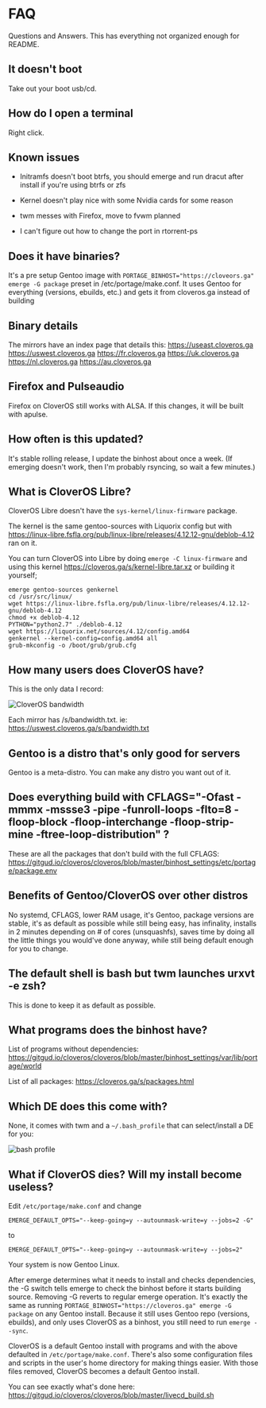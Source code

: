 # FAQ
Questions and Answers. This has everything not organized enough for README.

## It doesn't boot
Take out your boot usb/cd.

## How do I open a terminal
Right click.

## Known issues
- Initramfs doesn't boot btrfs, you should emerge and run dracut after install if you're using btrfs or zfs

- Kernel doesn't play nice with some Nvidia cards for some reason

- twm messes with Firefox, move to fvwm planned

- I can't figure out how to change the port in rtorrent-ps

## Does it have binaries?
It's a pre setup Gentoo image with `PORTAGE_BINHOST="https://cloveors.ga" emerge -G package` preset in /etc/portage/make.conf. It uses Gentoo for everything (versions, ebuilds, etc.) and gets it from cloveros.ga instead of building

## Binary details
The mirrors have an index page that details this: https://useast.cloveros.ga https://uswest.cloveros.ga https://fr.cloveros.ga https://uk.cloveros.ga https://nl.cloveros.ga https://au.cloveros.ga

## Firefox and Pulseaudio
Firefox on CloverOS still works with ALSA. If this changes, it will be built with apulse.

## How often is this updated?
It's stable rolling release, I update the binhost about once a week. (If emerging doesn't work, then I'm probably rsyncing, so wait a few minutes.)

## What is CloverOS Libre?
CloverOS Libre doesn't have the `sys-kernel/linux-firmware` package.

The kernel is the same gentoo-sources with Liquorix config but with https://linux-libre.fsfla.org/pub/linux-libre/releases/4.12.12-gnu/deblob-4.12 ran on it.

You can turn CloverOS into Libre by doing `emerge -C linux-firmware` and using this kernel https://cloveros.ga/s/kernel-libre.tar.xz or building it yourself;

```
emerge gentoo-sources genkernel
cd /usr/src/linux/
wget https://linux-libre.fsfla.org/pub/linux-libre/releases/4.12.12-gnu/deblob-4.12
chmod +x deblob-4.12
PYTHON="python2.7" ./deblob-4.12
wget https://liquorix.net/sources/4.12/config.amd64
genkernel --kernel-config=config.amd64 all
grub-mkconfig -o /boot/grub/grub.cfg
```

## How many users does CloverOS have?
This is the only data I record:

![CloverOS bandwidth](https://cloveros.ga/s/bandwidth.png)

Each mirror has /s/bandwidth.txt. ie: https://uswest.cloveros.ga/s/bandwidth.txt

## Gentoo is a distro that's only good for servers
Gentoo is a meta-distro. You can make any distro you want out of it.

## Does everything build with CFLAGS="-Ofast -mmmx -mssse3 -pipe -funroll-loops -flto=8 -floop-block -floop-interchange -floop-strip-mine -ftree-loop-distribution" ?
These are all the packages that don't build with the full CFLAGS: https://gitgud.io/cloveros/cloveros/blob/master/binhost_settings/etc/portage/package.env

## Benefits of Gentoo/CloverOS over other distros
No systemd, CFLAGS, lower RAM usage, it's Gentoo, package versions are stable, it's as default as possible while still being easy, has infinality, installs in 2 minutes depending on # of cores (unsquashfs), saves time by doing all the little things you would've done anyway, while still being default enough for you to change.

## The default shell is bash but twm launches urxvt -e zsh?
This is done to keep it as default as possible.

## What programs does the binhost have?
List of programs without dependencies: https://gitgud.io/cloveros/cloveros/blob/master/binhost_settings/var/lib/portage/world

List of all packages: https://cloveros.ga/s/packages.html

## Which DE does this come with?
None, it comes with twm and a `~/.bash_profile` that can select/install a DE for you:

![bash profile](https://i.imgur.com/YD4IPRf.png)

## What if CloverOS dies? Will my install become useless?
Edit `/etc/portage/make.conf` and change

`EMERGE_DEFAULT_OPTS="--keep-going=y --autounmask-write=y --jobs=2 -G"`

to

`EMERGE_DEFAULT_OPTS="--keep-going=y --autounmask-write=y --jobs=2"`

Your system is now Gentoo Linux.

After emerge determines what it needs to install and checks dependencies, the -G switch tells emerge to check the binhost before it starts building source. Removing -G reverts to regular emerge operation. It's exactly the same as running `PORTAGE_BINHOST="https://cloveros.ga" emerge -G package` on any Gentoo install. Because it still uses Gentoo repo (versions, ebuilds), and only uses CloverOS as a binhost, you still need to run `emerge --sync`.

CloverOS is a default Gentoo install with programs and with the above defaulted in `/etc/portage/make.conf`. There's also some configuration files and scripts in the user's home directory for making things easier. With those files removed, CloverOS becomes a default Gentoo install.

You can see exactly what's done here: https://gitgud.io/cloveros/cloveros/blob/master/livecd_build.sh
